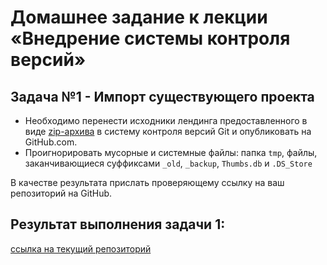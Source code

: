 # Домашнее задание к лекции «Внедрение системы контроля версий»

## Задача №1 - Импорт существующего проекта

- Необходимо перенести исходники лендинга предоставленного в виде [zip-архива](https://github.com/netology-code/git-homeworks/raw/master/introduction/src/neuro-startup.zip) в систему контроля версий Git и опубликовать на GitHub.com. 
- Проигнорировать мусорные и системные файлы: папка `tmp`, файлы, заканчивающиеся суффиксами `_old`, `_backup`, `Thumbs.db` и `.DS_Store`

В качестве результата прислать проверяющему ссылку на ваш репозиторий на GitHub.

## Результат выполнения задачи 1:  
[ссылка на текущий репозиторий](https://github.com/Ekaterina-Isabel/1.2.Site-For-Import)
